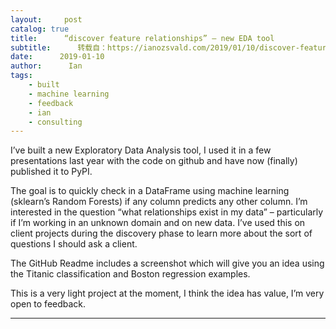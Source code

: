 ```yaml
---
layout:     post
catalog: true
title:      “discover feature relationships” – new EDA tool
subtitle:      转载自：https://ianozsvald.com/2019/01/10/discover-feature-relationships-new-eda-tool/
date:      2019-01-10
author:      Ian
tags:
    - built
    - machine learning
    - feedback
    - ian
    - consulting
---
```


I’ve built a new Exploratory Data Analysis tool, I used it in a few presentations last year with the code on github and have now (finally) published it to PyPI.

The goal is to quickly check in a DataFrame using machine learning (sklearn’s Random Forests) if any column predicts any other column. I’m interested in the question “what relationships exist in my data” – particularly if I’m working in an unknown domain and on new data. I’ve used this on client projects during the discovery phase to learn more about the sort of questions I should ask a client.

The GitHub Readme includes a screenshot which will give you an idea using the Titanic classification and Boston regression examples.

This is a very light project at the moment, I think the idea has value, I’m very open to feedback.

---

